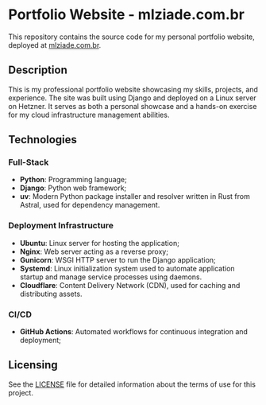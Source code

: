 # Portfolio Website - mlziade.com.br

This repository contains the source code for my personal portfolio website, deployed at [mlziade.com.br](https://mlziade.com.br).

## Description

This is my professional portfolio website showcasing my skills, projects, and experience. The site was built using Django and deployed on a Linux server on Hetzner. It serves as both a personal showcase and a hands-on exercise for my cloud infrastructure management abilities.

## Technologies

### Full-Stack
- **Python**: Programming language;
- **Django**: Python web framework;
- **uv**: Modern Python package installer and resolver written in Rust from Astral, used for dependency management.

### Deployment Infrastructure
- **Ubuntu**: Linux server for hosting the application;
- **Nginx**: Web server acting as a reverse proxy;
- **Gunicorn**: WSGI HTTP server to run the Django application;
- **Systemd**: Linux initialization system used to automate application startup and manage service processes using daemons.
- **Cloudflare**: Content Delivery Network (CDN), used for caching and distributing assets.

### CI/CD
- **GitHub Actions**: Automated workflows for continuous integration and deployment;

## Licensing
See the [LICENSE](LICENSE) file for detailed information about the terms of use for this project.
